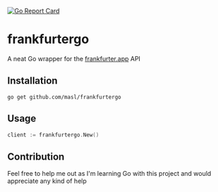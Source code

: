 [![Go Report Card](https://goreportcard.com/badge/github.com/masl/frankfurtergo)](https://goreportcard.com/report/github.com/masl/frankfurtergo)

# frankfurtergo
A neat Go wrapper for the [frankfurter.app](https://www.frankfurter.app/docs/) API

## Installation
`go get github.com/masl/frankfurtergo`

## Usage
```go
client := frankfurtergo.New()
```

## Contribution
Feel free to help me out as I'm learning Go with this project and would appreciate any kind of help
